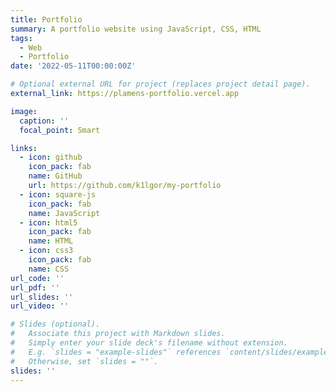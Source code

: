 ```yaml
---
title: Portfolio
summary: A portfolio website using JavaScript, CSS, HTML
tags:
  - Web
  - Portfolio
date: '2022-05-11T00:00:00Z'

# Optional external URL for project (replaces project detail page).
external_link: https://plamens-portfolio.vercel.app

image:
  caption: ''
  focal_point: Smart

links:
  - icon: github
    icon_pack: fab
    name: GitHub
    url: https://github.com/k1lgor/my-portfolio
  - icon: square-js
    icon_pack: fab
    name: JavaScript
  - icon: html5
    icon_pack: fab
    name: HTML
  - icon: css3
    icon_pack: fab
    name: CSS
url_code: ''
url_pdf: ''
url_slides: ''
url_video: ''

# Slides (optional).
#   Associate this project with Markdown slides.
#   Simply enter your slide deck's filename without extension.
#   E.g. `slides = "example-slides"` references `content/slides/example-slides.md`.
#   Otherwise, set `slides = ""`.
slides: ''
---
```

